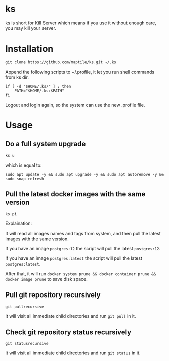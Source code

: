 # ks

ks is short for Kill Server which means if you use it without enough care, you may kill your server.

# Installation

`git clone https://github.com/maptile/ks.git ~/.ks`

Append the following scripts to ~/.profile, it let you run shell commands from ks dir.

```
if [ -d "$HOME/.ks/" ] ; then
    PATH="$HOME/.ks:$PATH"
fi
```

Logout and login again, so the system can use the new .profile file.

# Usage

## Do a full system upgrade

`ks u`

which is equal to:

`sudo apt update -y && sudo apt upgrade -y && sudo apt autoremove -y && sudo snap refresh`

## Pull the latest docker images with the same version

`ks pi`

Explaination:

It will read all images names and tags from system, and then pull the latest images with the same version.

If you have an image `postgres:12` the script will pull the latest `postgres:12`.

If you have an image `postgres:latest` the script will pull the latest `postgres:latest`.

After that, it will run `docker system prune && docker container prune && docker image prune` to save disk space.

## Pull git repository recursively

`git pullrecursive`

It will visit all immediate child directories and run `git pull` in it.

## Check git repository status recursively

`git statusrecursive`

It will visit all immediate child directories and run `git status` in it.
